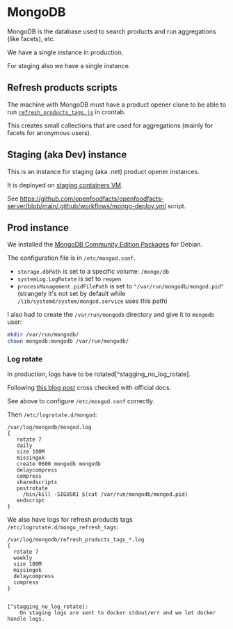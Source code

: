 # MongoDB

MongoDB is the database used to search products and run aggregations (like facets), etc.

We have a single instance in production.

For staging also we have a single instance.

## Refresh products scripts

The machine with MongoDB must have a product opener clone to be able to run [`refresh_products_tags.js`](https://github.com/openfoodfacts/openfoodfacts-server/blob/640c6d1d8c121bbe2987e4811a555b9305ae2a62/scripts/refresh_products_tags.js) in crontab.

This creates small collections that are used for aggregations (mainly for facets for anonymous users).

## Staging (aka Dev) instance

This is an instance for staging (aka .net) product opener instances.

It is deployed on [staging containers VM](./docker_architecture.md#docker-server-for-staging).

See https://github.com/openfoodfacts/openfoodfacts-server/blob/main/.github/workflows/mongo-deploy.yml script.



## Prod instance

We installed the [MongoDB Community Edition Packages](https://www.mongodb.com/docs/manual/tutorial/install-mongodb-on-debian/#std-label-debian-package-content) for Debian.

The configuration file is in `/etc/mongod.conf`.

* `storage.dbPath` is set to a specific volume: `/mongo/db`
* `systemLog.LogRotate` is set to `reopen`
* `processManagement.pidFilePath` is set to `"/var/run/mongodb/mongod.pid"`
  (strangely it's not set by default while `/lib/systemd/system/mongod.service` uses this path)

I also had to create the `/var/run/mongodb` directory and give it to `mongodb` user:

```bash
mkdir /var/run/mongodb/
chown mongodb:mongodb /var/run/mongodb/
```

### Log rotate

In production, logs have to be rotated[^stagging_no_log_rotate].

Following [this blog post](https://www.zoonman.com/blog/mongodb-logrotated/) cross checked with official docs.

See above to configure `/etc/mongod.conf` correctly.

Then `/etc/logrotate.d/mongod`:
```
/var/log/mongodb/mongod.log
{
   rotate 7
   daily
   size 100M
   missingok
   create 0600 mongodb mongodb
   delaycompress
   compress
   sharedscripts
   postrotate
     /bin/kill -SIGUSR1 $(cat /var/run/mongodb/mongod.pid)
   endscript
}
```

We also have logs for refresh products tags `/etc/logrotate.d/mongo_refresh_tags`:
```
/var/log/mongodb/refresh_products_tags_*.log
{
  rotate 7
  weekly
  size 100M
  missingok
  delaycompress
  compress
}
```

```

[^stagging_no_log_rotate]:
    On staging logs are sent to docker stdout/err and we let docker handle logs.
